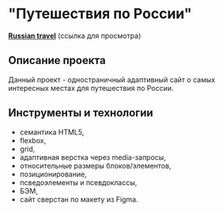 # "Путешествия по России"
[**Russian travel**](https://olga-grishakova.github.io/russian-travel/index.html) (ссылка для просмотра)


## Описание проекта
Данный проект - одностраничный адаптивный сайт о самых интересных местах для путешествия по России.

## Инструменты и технологии
* семантика HTML5,
* flexbox,
* grid,
* адаптивная верстка через media-запросы,
* относительные размеры блоков/элементов,
* позиционирование,
* псведоэлементы и псевдоклассы,
* БЭМ,
* сайт сверстан по макету из Figma.
